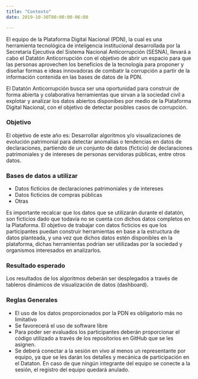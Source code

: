 ```yaml
---
title: "Contexto"
date: 2019-10-30T00:00:00-06:00

---
```


El equipo de la Plataforma Digital Nacional (PDN), la cual es una herramienta tecnológica de inteligencia institucional desarrollada por la Secretaría Ejecutiva del Sistema Nacional Anticorrupción (SESNA), llevará a cabo el Datatón Anticorrupción con el objetivo de abrir un espacio para que las personas aprovechen los beneficios de la tecnología para proponer y diseñar  formas e ideas innovadoras  de combatir la corrupción a partir de la información contenida en las bases de datos  de la PDN. 

El Datatón Anticorrupción busca ser una oportunidad para construir de forma abierta y colaborativa herramientas que sirvan a la sociedad civil a explotar y analizar los datos abiertos disponibes por medio de la Plataforma Digital Nacional, con el objetivo de detectar posibles casos de corrupción.  
 
### Objetivo 

El objetivo de este año es: Desarrollar algoritmos y/o visualizaciones de evolución patrimonial para detectar anomalías o tendencias en datos de declaraciones, partiendo de un conjunto de datos (ficticio) de declaraciones patrimoniales y de intereses de personas servidoras públicas, entre otros datos.

### Bases de datos a utilizar 
* Datos ficticios de declaraciones patrimoniales y de intereses
* Datos ficticios de compras públicas
* Otras

Es importante recalcar que los datos que se utilizarán durante el datatón, son ficticios dado que todavía no se cuenta con dichos datos completos en la Plataforma. El objetivo de trabajar con datos ficticios es que los participantes puedan construir herramientas en base a la estructura de datos planteada, y una vez que dichos datos estén disponibles en la plataforma, dichas herramientas podrían ser utilizadas por la sociedad y organismos interesados en analizarlos.

### Resultado esperado
Los resultados de los algoritmos deberán ser desplegados a través de tableros dinámicos de visualización de datos (dashboard).

### Reglas Generales
* El uso de los datos proporcionados por la PDN es obligatorio más no limitativo
* Se favorecerá el uso de software libre
* Para poder ser evaluados los participantes deberán proporcionar el código utilizado a través de los repositorios en GitHub que se les asignen.  
* Se deberá conectar a la sesión en vivo al menos un representante por equipo, ya que se les darán los detalles y mecánica de participación en el Dataton. En caso de que ningún integrante del equipo se conecte a la sesión, el registro del equipo quedará anulado.
